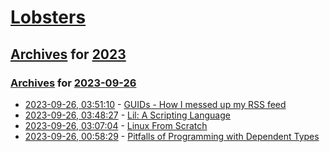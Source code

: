 # [Lobsters](../../../README.md)

## [Archives](../../index.md) for [2023](../index.md)

### [Archives](../../index.md) for [2023-09-26](index.md)

* [2023-09-26, 03:51:10](https://lobste.rs/s/pdls0c/guids_how_i_messed_up_my_rss_feed) - [GUIDs - How I messed up my RSS feed](https://theorangeone.net/posts/rss-guids/)
* [2023-09-26, 03:48:27](https://lobste.rs/s/1keeke/lil_scripting_language) - [Lil: A Scripting Language](http://beyondloom.com/decker/lil.html)
* [2023-09-26, 03:07:04](https://lobste.rs/s/5uyjxi/linux_from_scratch) - [Linux From Scratch](https://www.linuxfromscratch.org/lfs/view/stable/)
* [2023-09-26, 00:58:29](https://lobste.rs/s/bblmhb/pitfalls_programming_with_dependent) - [Pitfalls of Programming with Dependent Types](https://lean-lang.org/functional_programming_in_lean/dependent-types/pitfalls.html)

